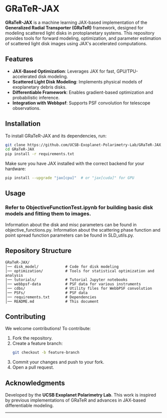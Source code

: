 # GRaTeR-JAX

**GRaTeR-JAX** is a machine learning JAX-based implementation of the **Generalized Radial Transporter (GRaTeR)** framework, designed for modeling scattered light disks in protoplanetary systems. This repository provides tools for forward modeling, optimization, and parameter estimation of scattered light disk images using JAX's accelerated computations.

## Features

- **JAX-Based Optimization**: Leverages JAX for fast, GPU/TPU-accelerated disk modeling.
- **Scattered Light Disk Modeling**: Implements physical models of exoplanetary debris disks.
- **Differentiable Framework**: Enables gradient-based optimization and probabilistic inference.
- **Integration with Webbpsf**: Supports PSF convolution for telescope observations.

## Installation

To install GRaTeR-JAX and its dependencies, run:

```sh
git clone https://github.com/UCSB-Exoplanet-Polarimetry-Lab/GRaTeR-JAX.git
cd GRaTeR-JAX
pip install -r requirements.txt
```

Make sure you have JAX installed with the correct backend for your hardware:

```sh
pip install --upgrade "jax[cpu]"  # or "jax[cuda]" for GPU
```

## Usage

### Refer to ObjectiveFunctionTest.ipynb for building basic disk models and fitting them to images.

Information about the disk and misc parameters can be found in objective_functions.py. Information about the
scattering phase function and point spread function parameters can be found in SLD_utils.py.

## Repository Structure

```
GRaTeR-JAX/
│── disk_model/            # Code for disk modeling
│── optimization/          # Tools for statistical optimization and analysis
|── tutorials/             # Tutorial Jupyter notebooks
│── webbpsf-data           # PSF data for various instruments
│── cdbs/                  # Utility files for WebbPSF convolution
│── PSFs/                  # PSF data
│── requirements.txt       # Dependencies
│── README.md              # This document
```

## Contributing

We welcome contributions! To contribute:

1. Fork the repository.
2. Create a feature branch:
   ```sh
   git checkout -b feature-branch
   ```
3. Commit your changes and push to your fork.
4. Open a pull request.

## Acknowledgments

Developed by the **UCSB Exoplanet Polarimetry Lab**. This work is inspired by previous implementations of GRaTeR and advances in JAX-based differentiable modeling.

---
